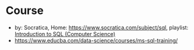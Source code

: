 # Course
- by: Socratica, Home: https://www.socratica.com/subject/sql, playlist: [Introduction to SQL (Computer Science)](https://www.youtube.com/playlist?list=PLi01XoE8jYojRqM4qGBF1U90Ee1Ecb5tt)
- https://www.educba.com/data-science/courses/ms-sql-training/
